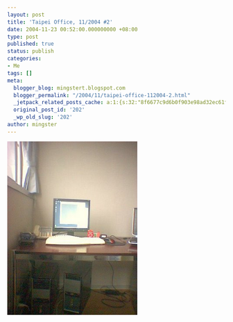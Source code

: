 ```yaml
---
layout: post
title: 'Taipei Office, 11/2004 #2'
date: 2004-11-23 00:52:00.000000000 +08:00
type: post
published: true
status: publish
categories:
- Me
tags: []
meta:
  blogger_blog: mingstert.blogspot.com
  blogger_permalink: "/2004/11/taipei-office-112004-2.html"
  _jetpack_related_posts_cache: a:1:{s:32:"8f6677c9d6b0f903e98ad32ec61f8deb";a:2:{s:7:"expires";i:1447835705;s:7:"payload";a:3:{i:0;a:1:{s:2:"id";i:531;}i:1;a:1:{s:2:"id";i:534;}i:2;a:1:{s:2:"id";i:84;}}}}
  original_post_id: '202'
  _wp_old_slug: '202'
author: mingster
---
```

<p><a href="/img//image_00023.jpg"><img style="clear:all;float:left;cursor:hand;margin:0 10px 10px 0;" alt="" src="/img/image_00023.jpg" border="0" /></a> <br /></p>

